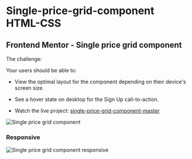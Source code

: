 # Single-price-grid-component HTML-CSS

## Frontend Mentor - Single price grid component

The challenge:

Your users should be able to:

- View the optimal layout for the component depending on their device's screen size.
- See a hover state on desktop for the Sign Up call-to-action.

- Watch the live project: [single-price-grid-component-master](https://johndev85.github.io/single-price-grid-component/ "single-price-grid-component-master")

![Single price grid component](https://repository-images.githubusercontent.com/263182150/1c848800-93b6-11ea-98c0-898d1527cc86 "Single price grid component")

### Responsive

![Single price grid component responsive](https://repository-images.githubusercontent.com/263182150/275a0f80-93ec-11ea-8b7a-b9f9535960a3 "Single price grid component responsive")
